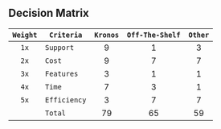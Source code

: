 ## Decision Matrix

| `Weight` | `Criteria`   | `Kronos` | `Off-The-Shelf` | `Other` |
| :------: | ------------ | :------: | :-------------: | :-----: |
|   `1x`   | `Support`    |    9     |        1        |    3    |
|   `2x`   | `Cost`       |    9     |        7        |    7    |
|   `3x`   | `Features`   |    3     |        1        |    1    |
|   `4x`   | `Time`       |    7     |        3        |    1    |
|   `5x`   | `Efficiency` |    3     |        7        |    7    |
|          | `Total`      |    79    |       65        |   59    |
